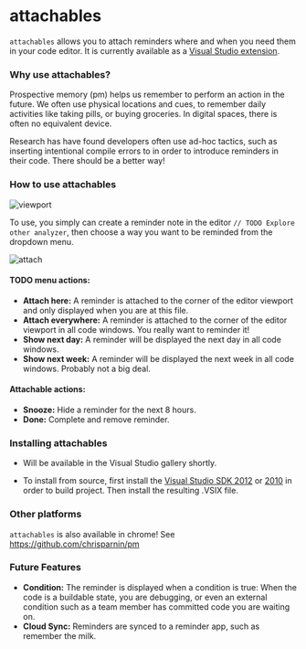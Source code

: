 attachables
===========

`attachables` allows you to attach reminders where and when you need them in your code editor.  It is currently available as a [Visual Studio extension]().

### Why use attachables?

Prospective memory (pm) helps us remember to perform an action in the future. We often use physical locations and cues, to remember daily activities like taking pills, or buying groceries. In digital spaces, there is often no equivalent device.

Research has have found developers often use ad-hoc tactics, such as inserting intentional compile errors to in order to introduce reminders in their code.  There should be a better way!

### How to use attachables

![viewport](https://raw.github.com/chrisparnin/attachables/master/doc/viewport.png)

To use, you simply can create a reminder note in the editor `// TODO Explore other analyzer`, then choose a way you want to be reminded from the dropdown menu.

![attach](https://raw.github.com/chrisparnin/attachables/master/doc/attach.png)

#### TODO menu actions: 

- **Attach here:** A reminder is attached to the corner of the editor viewport and only displayed when you are at this file.
- **Attach everywhere:** A reminder is attached to the corner of the editor viewport in all code windows.  You really want to reminder it!
- **Show next day:** A reminder will be displayed the next day in all code windows.
- **Show next week:** A reminder will be displayed the next week in all code windows.  Probably not a big deal.

#### Attachable actions: 

- **Snooze:** Hide a reminder for the next 8 hours.
- **Done:** Complete and remove reminder.

### Installing attachables

- Will be available in the Visual Studio gallery shortly. 

- To install from source, first install the [Visual Studio SDK 2012](http://www.microsoft.com/en-us/download/details.aspx?id=30668) or [2010](http://www.microsoft.com/en-us/download/details.aspx?id=21835) in order to build project.  Then install the resulting .VSIX file.

### Other platforms

`attachables` is also available in chrome!  See https://github.com/chrisparnin/pm

### Future Features

- **Condition:** The reminder is displayed when a condition is true: When the code is a buildable state, you are debugging, or even an external condition such as a team member has committed code you are waiting on. 
- **Cloud Sync:** Reminders are synced to a reminder app, such as remember the milk.